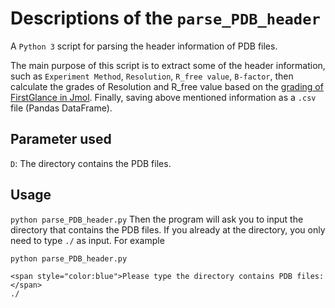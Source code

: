 # Descriptions of the `parse_PDB_header`
A `Python 3` script for parsing the header information of PDB files.

  The main purpose of this script is to extract some of the header information, such as `Experiment Method`, `Resolution`, `R_free value`, `B-factor`, then calculate the grades of Resolution and R_free value based on the [grading of FirstGlance in Jmol](http://bioinformatics.org/firstglance/fgij/notes.htm#grading). Finally, saving above mentioned information as a `.csv` file (Pandas DataFrame). 

## Parameter used
`D`: The directory contains the PDB files.

## Usage
`python parse_PDB_header.py`
Then the program will ask you to input the directory that contains the PDB files. If you already at the directory, you only need to type `./` as input.
For example
~~~
python parse_PDB_header.py

<span style="color:blue">Please type the directory contains PDB files:   </span>
./
~~~
